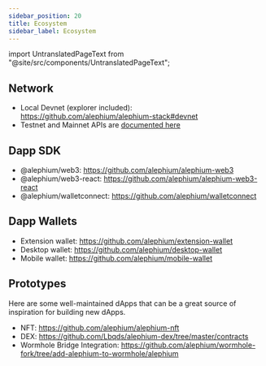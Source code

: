 ```yaml
---
sidebar_position: 20
title: Ecosystem
sidebar_label: Ecosystem
---
```


import UntranslatedPageText from "@site/src/components/UntranslatedPageText";

<UntranslatedPageText />

## Network

- Local Devnet (explorer included): https://github.com/alephium/alephium-stack#devnet
- Testnet and Mainnet APIs are [documented here](/dapps/public-services#api-aliases)

## Dapp SDK
- @alephium/web3: https://github.com/alephium/alephium-web3
- @alephium/web3-react: https://github.com/alephium/alephium-web3-react
- @alephium/walletconnect: https://github.com/alephium/walletconnect

## Dapp Wallets
- Extension wallet: https://github.com/alephium/extension-wallet
- Desktop wallet: https://github.com/alephium/desktop-wallet
- Mobile wallet: https://github.com/alephium/mobile-wallet

## Prototypes

Here are some well-maintained dApps that can be a great source of inspiration for building new dApps.

- NFT: https://github.com/alephium/alephium-nft
- DEX: https://github.com/Lbqds/alephium-dex/tree/master/contracts
- Wormhole Bridge Integration: https://github.com/alephium/wormhole-fork/tree/add-alephium-to-wormhole/alephium
